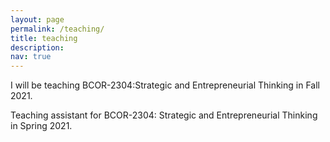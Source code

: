 ```yaml
---
layout: page
permalink: /teaching/
title: teaching
description: 
nav: true
---
```


I will be teaching BCOR-2304:Strategic and Entrepreneurial Thinking in Fall 2021.

Teaching assistant for BCOR-2304: Strategic and Entrepreneurial Thinking in Spring 2021.

